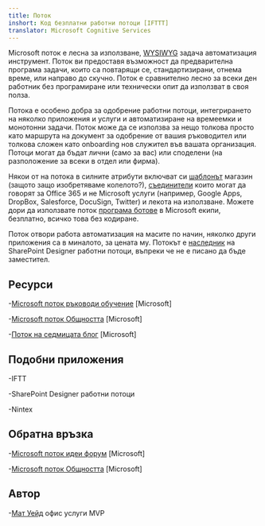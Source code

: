 ```yaml
---
title: Поток
inshort: Код безплатни работни потоци [IFTTT]
translator: Microsoft Cognitive Services
---
```



Microsoft поток е лесна за използване, [WYSIWYG](https://en.wikipedia.org/wiki/WYSIWYG) задача автоматизация инструмент. Поток ви предоставя възможност да предварителна програма задачи, които са повтарящи се, стандартизирани, отнема време, или направо до скучно. Поток е сравнително лесно за всеки ден работник без програмиране или технически опит да използват в своя полза.

Потока е особено добра за одобрение работни потоци, интегрирането на няколко приложения и услуги и автоматизиране на времеемки и монотонни задачи. Поток може да се използва за нещо толкова просто като маршрута на документ за одобрение от вашия ръководител или толкова сложен като onboarding нов служител във вашата организация. Потоци могат да бъдат лични (само за вас) или споделени (на разположение за всеки в отдел или фирма).

Някои от на потока в силните атрибути включват си [шаблонът](https://flow.microsoft.com/en-us/templates/) магазин (защото защо изобретяваме колелото?), [съединители](https://flow.microsoft.com/en-us/connectors/) които могат да говорят за Office 365 и не Microsoft услуги (например, Google Apps, DropBox, Salesforce, DocuSign, Twitter) и лекота на използване. Можете дори да използвате поток [програма ботове](https://blog.getbizzy.io/introducing-bizzy-templates-b191b38d2370) в Microsoft екипи, безплатно, всичко това без кодиране.

Поток отвори работа автоматизация на масите по начин, няколко други приложения са в миналото, за цената му. Потокът е [наследник](https://docs.microsoft.com/en-us/flow/frequently-asked-questions) на SharePoint Designer работни потоци, въпреки че не е писано да бъде заместител.

Ресурси
---------

-[Microsoft поток ръководи обучение](https://docs.microsoft.com/en-us/flow/guided-learning/)
    \[Microsoft\]

-[Microsoft поток Общността](https://powerusers.microsoft.com/t5/Microsoft-Flow-Community/ct-p/FlowCommunity)
    \[Microsoft\]

-[Поток на седмицата блог](https://flow.microsoft.com/en-us/blog/category/flow-of-the-week/)
    \[Microsoft\]

Подобни приложения
--------------------

-IFTT

-SharePoint Designer работни потоци

-Nintex

Обратна връзка
--------------------

-[Microsoft поток идеи форум](https://powerusers.microsoft.com/t5/Flow-Ideas/idb-p/FlowIdeas)
    \[Microsoft\]

-[Microsoft поток Общността](https://powerusers.microsoft.com/t5/Microsoft-Flow-Community/ct-p/FlowCommunity)
    \[Microsoft\]

Автор
---------

-[Мат Уейд](https://www.linkedin.com/in/thatmattwade/) офис услуги MVP


